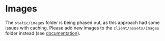 # Images

The `static/images` folder is being phased out, as this approach had some issues with caching. Please add new images to the `client/assets/images` folder instead (see [documentation](../../client/assets/images/README.md)).
